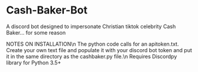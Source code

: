# Cash-Baker-Bot
A discord bot designed to impersonate Christian tiktok celebrity Cash Baker... for some reason


NOTES ON INSTALLATION\n
The python code calls for an apitoken.txt. Create your own text file and populate it with your discord bot token and put it in the same directory as the cashbaker.py file.\n
Requires Discordpy library for Python 3.5+
